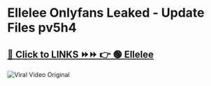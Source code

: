 
 # Ellelee Onlyfans Leaked - Update Files pv5h4

## <h2><a href="https://clipsfans.com/Ellelee&ref=git">🔗 Click to LINKS ⏩⏩ 👉 🟢 Ellelee </a></h2>

<a href="https://clipsfans.com/Ellelee&ref=git" rel="nofollow" data-target="animated-image.originalLink"><img src="https://i.ibb.co.com/xMMVF88/686577567.gif" alt="Viral Video Original" style="max-width: 100%; display: inline-block;" data-target="animated-image.originalImage"></a>

